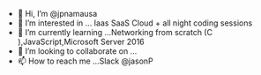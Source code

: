 - 👋 Hi, I’m @jpnamausa
- 👀 I’m interested in ... Iaas SaaS Cloud + all night coding sessions 
- 🌱 I’m currently learning ...Networking from scratch (C ),JavaScript,Microsoft Server 2016 
- 💞️ I’m looking to collaborate on ...
- 📫 How to reach me ...Slack @jasonP

<!---
jpnamausa/jpnamausa is a ✨ special ✨ repository because its `README.md` (this file) appears on your GitHub profile.
You can click the Preview link to take a look at your changes.
--->
